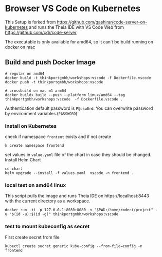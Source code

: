 # Browser VS Code on Kubernetes

This Setup is forked from https://github.com/gashirar/code-server-on-kubernetes and runs the Theia IDE with VS Code Web from https://github.com/cdr/code-server

The executable is only available for amd64, so it can't be build running on docker on mac

## Build and push Docker Image

```
# regular on amd64
docker build -t thinkportgmbh/workshops:vscode -f Dockerfile.vscode
docker push -t thinkportgmbh/workshops:vscode

# crossbuild on mac m1 arm64
docker buildx build --push --platform linux/amd64 --tag thinkportgmbh/workshops:vscode  -f Dockerfile.vscode .
```

Authentication default password is `P@ssw0rd`.
You can overwrite password by environment variables.(`PASSWORD`)

### Install on Kubernetes

check if namespace `frontent` exists and if not create

```
k create namespace frontend
```

set values in `value.yaml` file of the chart in case they should be changed.
Install Helm Chart

```
cd chart
helm upgrade --install -f values.yaml  vscode -n frontend .
```

### local test on amd64 linux

This script pulls the image and runs Theia IDE on https://localhost:8443 with the current directory as a workspace.

```
docker run -it -p 127.0.0.1:8080:8080 -v "$PWD:/home/coderi/project" -u "$(id -u):$(id -g)" thinkportgmbh/workshops:vscode
```

### test to mount kubeconfig as secret

First create secret from file

```
kubectl create secret generic kube-config --from-file=config -n frontend
```
